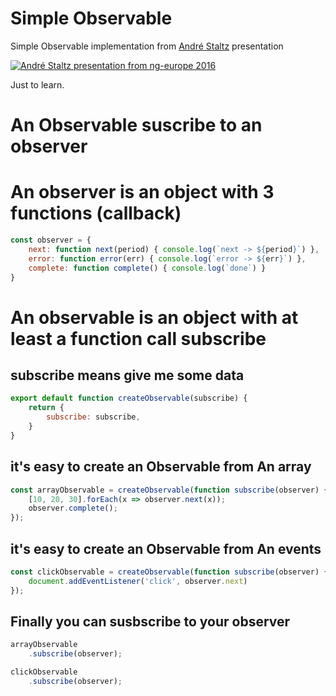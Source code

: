 # Simple Observable

Simple Observable implementation from [André Staltz](https://github.com/staltz) presentation

[![André Staltz presentation from ng-europe 2016](https://i.ytimg.com/vi/uQ1zhJHclvs/hqdefault.jpg)](https://www.youtube.com/watch?v=uQ1zhJHclvs)

Just to learn.


# An Observable suscribe to an observer

# An observer is an object with 3 functions (callback)

```javascript
const observer = {
    next: function next(period) { console.log(`next -> ${period}`) },
    error: function error(err) { console.log(`error -> ${err}`) },
    complete: function complete() { console.log(`done`) }
}
```

# An observable is an object with at least a function call subscribe

## subscribe means give me some data

```javascript
export default function createObservable(subscribe) {
    return {
        subscribe: subscribe,    
    }
}
```

## it's easy to create an Observable from An array

```javascript
const arrayObservable = createObservable(function subscribe(observer) {
    [10, 20, 30].forEach(x => observer.next(x));
    observer.complete();
});
```

## it's easy to create an Observable from An events

```javascript
const clickObservable = createObservable(function subscribe(observer) {
    document.addEventListener('click', observer.next)
});
```

## Finally you can susbscribe to your observer

```javascript
arrayObservable  
    .subscribe(observer);

clickObservable  
    .subscribe(observer);
```